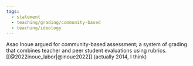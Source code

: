 ```yaml
---
tags: 
  - statement
  - teaching/grading/community-based
  - teaching/ideology
---
```

Asao Inoue argued for community-based assessment; a system of grading that combines teacher and peer student evaluations using rubrics. [[@2022inoue_labor|@inoue2022]] (actually 2014, I think)
